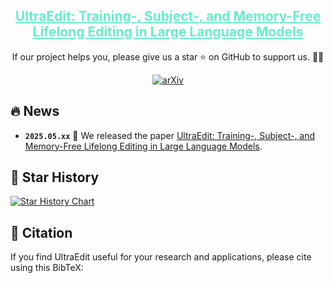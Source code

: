 
<div align="center">
<h2><a href="https://arxiv.org/abs/2505.14679" style="color:#68edcb">UltraEdit: Training-, Subject-, and Memory-Free Lifelong Editing in Large Language Models</a></h2>
        If our project helps you, please give us a star ⭐ on GitHub to support us. 🙏🙏
        
[![arXiv](https://img.shields.io/badge/arXiv-250x.xxxxx-b31b1b.svg?style=plastic)](https://arxiv.org/abs/2505.14679) 
</div>

## 🔥 News
* **`2025.05.xx`** 🌟 We released the paper [UltraEdit: Training-, Subject-, and Memory-Free Lifelong Editing in Large Language Models](https://arxiv.org/abs/25xx.xxxxx).

## 🌟 Star History

[![Star History Chart](https://api.star-history.com/svg?repos=XiaojieGu/UltraEdit&type=Date)](https://star-history.com/#XiaojieGu/UltraEdit&Date)

## 📑 Citation
If you find UltraEdit useful for your research and applications, please cite using this BibTeX:
```bibtex

```
